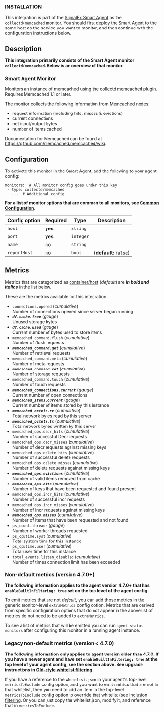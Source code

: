 
<!--- Generated by to-integrations-repo script in Smart Agent repo, DO NOT MODIFY HERE --->

### INSTALLATION

This integration is part of the [SignalFx Smart Agent](https://github.com/signalfx/integrations/tree/master/signalfx-agent)[](sfx_link:signalfx-agent)
as the `collectd/memcached` monitor. You should first deploy the Smart Agent to the
same host as the service you want to monitor, and then continue with the
configuration instructions below.

<!--- GENERATED BY (This comment exists for maintaining compatibility with to-product-docs) --->

## Description

**This integration primarily consists of the Smart Agent monitor `collectd/memcached`.
Below is an overview of that monitor.**

### Smart Agent Monitor


Monitors an instance of memcached using the [collectd memcached
plugin](https://collectd.org/wiki/index.php/Plugin:memcached).  Requires
Memcached 1.1 or later.

The monitor collects the following information from Memcached nodes:

* request information (including hits, misses & evictions)
* current connections
* net input/output bytes
* number of items cached

Documentation for Memcached can be found at https://github.com/memcached/memcached/wiki.


## Configuration

To activate this monitor in the Smart Agent, add the following to your
agent config:

```
monitors:  # All monitor config goes under this key
 - type: collectd/memcached
   ...  # Additional config
```

**For a list of monitor options that are common to all monitors, see [Common
Configuration](https://github.com/signalfx/signalfx-agent/tree/master/docs/monitors/../monitor-config.md#common-configuration).**


| Config option | Required | Type | Description |
| --- | --- | --- | --- |
| `host` | **yes** | `string` |  |
| `port` | **yes** | `integer` |  |
| `name` | no | `string` |  |
| `reportHost` | no | `bool` |  (**default:** `false`) |


## Metrics

Metrics that are categorized as
[container/host](https://docs.signalfx.com/en/latest/admin-guide/usage.html#about-custom-bundled-and-high-resolution-metrics)
(*default*) are ***in bold and italics*** in the list below.

These are the metrics available for this integration.

 - `connections.opened` (*cumulative*)<br>    Number of connections opened since server began running
 - ***`df.cache.free`*** (*gauge*)<br>    Unused storage bytes
 - ***`df.cache.used`*** (*gauge*)<br>    Current number of bytes used to store items
 - `memcached_command.flush` (*cumulative*)<br>    Number of flush requests
 - ***`memcached_command.get`*** (*cumulative*)<br>    Number of retrieval requests
 - `memcached_command.meta` (*cumulative*)<br>    Number of meta requests
 - ***`memcached_command.set`*** (*cumulative*)<br>    Number of storage requests
 - `memcached_command.touch` (*cumulative*)<br>    Number of touch requests
 - ***`memcached_connections.current`*** (*gauge*)<br>    Current number of open connections
 - ***`memcached_items.current`*** (*gauge*)<br>    Current number of items stored by this instance
 - ***`memcached_octets.rx`*** (*cumulative*)<br>    Total network bytes read by this server
 - ***`memcached_octets.tx`*** (*cumulative*)<br>    Total network bytes written by this server
 - `memcached_ops.decr_hits` (*cumulative*)<br>    Number of successful Decr requests
 - `memcached_ops.decr_misses` (*cumulative*)<br>    Number of decr requests against missing keys
 - `memcached_ops.delete_hits` (*cumulative*)<br>    Number of successful delete requests
 - `memcached_ops.delete_misses` (*cumulative*)<br>    Number of delete requests against missing keys
 - ***`memcached_ops.evictions`*** (*cumulative*)<br>    Number of valid items removed from cache
 - ***`memcached_ops.hits`*** (*cumulative*)<br>    Number of keys that have been requested and found present
 - `memcached_ops.incr_hits` (*cumulative*)<br>    Number of successful incr requests
 - `memcached_ops.incr_misses` (*cumulative*)<br>    Number of incr requests against missing keys
 - ***`memcached_ops.misses`*** (*cumulative*)<br>    Number of items that have been requested and not found
 - `ps_count.threads` (*gauge*)<br>    Number of worker threads requested
 - `ps_cputime.syst` (*cumulative*)<br>    Total system time for this instance
 - `ps_cputime.user` (*cumulative*)<br>    Total user time for this instance
 - `total_events.listen_disabled` (*cumulative*)<br>    Number of times connection limit has been exceeded

### Non-default metrics (version 4.7.0+)

**The following information applies to the agent version 4.7.0+ that has
`enableBuiltInFiltering: true` set on the top level of the agent config.**

To emit metrics that are not _default_, you can add those metrics in the
generic monitor-level `extraMetrics` config option.  Metrics that are derived
from specific configuration options that do not appear in the above list of
metrics do not need to be added to `extraMetrics`.

To see a list of metrics that will be emitted you can run `agent-status
monitors` after configuring this monitor in a running agent instance.

### Legacy non-default metrics (version < 4.7.0)

**The following information only applies to agent version older than 4.7.0. If
you have a newer agent and have set `enableBuiltInFiltering: true` at the top
level of your agent config, see the section above. See upgrade instructions in
[Old-style whitelist filtering](https://github.com/signalfx/signalfx-agent/tree/master/docs/monitors/../legacy-filtering.md#old-style-whitelist-filtering).**

If you have a reference to the `whitelist.json` in your agent's top-level
`metricsToExclude` config option, and you want to emit metrics that are not in
that whitelist, then you need to add an item to the top-level
`metricsToInclude` config option to override that whitelist (see [Inclusion
filtering](https://github.com/signalfx/signalfx-agent/tree/master/docs/monitors/../legacy-filtering.md#inclusion-filtering).  Or you can just
copy the whitelist.json, modify it, and reference that in `metricsToExclude`.


